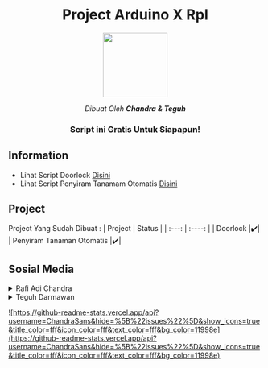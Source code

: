 <h1 align="center">Project Arduino X Rpl</h1>
<div align="center">
<img src="https://encrypted-tbn0.gstatic.com/images?q=tbn:ANd9GcT8NG2klq89K7S9k0eU_Y1nVPP5KCnOIP2Itg&s" height="128" width="128"/>
</div>
<p align="center"><i>Dibuat Oleh <b>Chandra & Teguh</b></i></p>
<h3 align="center">Script ini Gratis Untuk Siapapun!</h3>

## Information

- Lihat Script Doorlock [Disini](https://github.com/ChandraSans/Arduino/blob/main/doorlock.ino)
- Lihat Script Penyiram Tanamam Otomatis [Disini](https://github.com/ChandraSans/Arduino/blob/main/penyiram-tanaman.ino)

## Project
Project Yang Sudah Dibuat :
| Project | Status |
| :---: | :----: |
| Doorlock |✔️|
| Penyiram Tanaman Otomatis |✔️|

## Sosial Media
<details>
  <summary>Rafi Adi Chandra</summary>
  <ul>
    <li> 👤 Rafi Adi Chandra </li>
    <li> ✍🏻  Follow Instagram <a href="https://www.instagram.com/rafiadichandra_">Saya</a></li>
  </ul>
</details>
<details>
  <summary>Teguh Darmawan</summary>
  <ul>
    <li> 👤 Teguh Darmawan </li>
    <li> ✍🏻  Follow Instagram <a href="https://www.instagram.com/teguhdarmawan58">Saya</a></li>
  </ul>
</details>

![https://github-readme-stats.vercel.app/api?username=ChandraSans&hide=%5B%22issues%22%5D&show_icons=true&title_color=fff&icon_color=fff&text_color=fff&bg_color=11998e](https://github-readme-stats.vercel.app/api?username=ChandraSans&hide=%5B%22issues%22%5D&show_icons=true&title_color=fff&icon_color=fff&text_color=fff&bg_color=11998e)